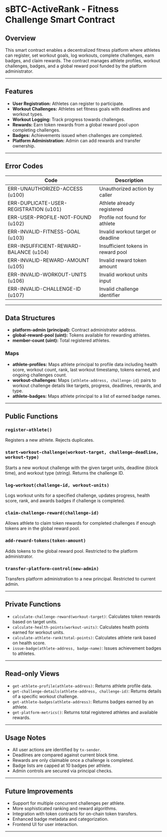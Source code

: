

# sBTC-ActiveRank - Fitness Challenge Smart Contract

## Overview

This smart contract enables a decentralized fitness platform where athletes can register, set workout goals, log workouts, complete challenges, earn badges, and claim rewards. The contract manages athlete profiles, workout challenges, badges, and a global reward pool funded by the platform administrator.

---

## Features

* **User Registration:** Athletes can register to participate.
* **Workout Challenges:** Athletes set fitness goals with deadlines and workout types.
* **Workout Logging:** Track progress towards challenges.
* **Rewards:** Earn token rewards from a global reward pool upon completing challenges.
* **Badges:** Achievements issued when challenges are completed.
* **Platform Administration:** Admin can add rewards and transfer ownership.

---

## Error Codes

| Code                                   | Description                        |
| -------------------------------------- | ---------------------------------- |
| ERR-UNAUTHORIZED-ACCESS (u100)         | Unauthorized action by caller      |
| ERR-DUPLICATE-USER-REGISTRATION (u101) | Athlete already registered         |
| ERR-USER-PROFILE-NOT-FOUND (u102)      | Profile not found for athlete      |
| ERR-INVALID-FITNESS-GOAL (u103)        | Invalid workout target or deadline |
| ERR-INSUFFICIENT-REWARD-BALANCE (u104) | Insufficient tokens in reward pool |
| ERR-INVALID-REWARD-AMOUNT (u105)       | Invalid reward token amount        |
| ERR-INVALID-WORKOUT-UNITS (u106)       | Invalid workout units input        |
| ERR-INVALID-CHALLENGE-ID (u107)        | Invalid challenge identifier       |

---

## Data Structures

* **platform-admin (principal):** Contract administrator address.
* **global-reward-pool (uint):** Tokens available for rewarding athletes.
* **member-count (uint):** Total registered athletes.

### Maps

* **athlete-profiles:** Maps athlete principal to profile data including health score, workout count, rank, last workout timestamp, tokens earned, and ongoing challenges count.
* **workout-challenges:** Maps `{athlete-address, challenge-id}` pairs to workout challenge details like targets, progress, deadlines, rewards, and type.
* **athlete-badges:** Maps athlete principal to a list of earned badge names.

---

## Public Functions

### `register-athlete()`

Registers a new athlete. Rejects duplicates.

### `start-workout-challenge(workout-target, challenge-deadline, workout-type)`

Starts a new workout challenge with the given target units, deadline (block time), and workout type (string). Returns the challenge ID.

### `log-workout(challenge-id, workout-units)`

Logs workout units for a specified challenge, updates progress, health score, rank, and awards badges if challenge is completed.

### `claim-challenge-reward(challenge-id)`

Allows athlete to claim token rewards for completed challenges if enough tokens are in the global reward pool.

### `add-reward-tokens(token-amount)`

Adds tokens to the global reward pool. Restricted to the platform administrator.

### `transfer-platform-control(new-admin)`

Transfers platform administration to a new principal. Restricted to current admin.

---

## Private Functions

* `calculate-challenge-reward(workout-target)`: Calculates token rewards based on target units.
* `calculate-health-points(workout-units)`: Calculates health points earned for workout units.
* `calculate-athlete-rank(total-points)`: Calculates athlete rank based on health score.
* `issue-badge(athlete-address, badge-name)`: Issues achievement badges to athletes.

---

## Read-only Views

* `get-athlete-profile(athlete-address)`: Returns athlete profile data.
* `get-challenge-details(athlete-address, challenge-id)`: Returns details of a specific workout challenge.
* `get-athlete-badges(athlete-address)`: Returns badges earned by an athlete.
* `get-platform-metrics()`: Returns total registered athletes and available rewards.

---

## Usage Notes

* All user actions are identified by `tx-sender`.
* Deadlines are compared against current block time.
* Rewards are only claimable once a challenge is completed.
* Badge lists are capped at 10 badges per athlete.
* Admin controls are secured via principal checks.

---

## Future Improvements

* Support for multiple concurrent challenges per athlete.
* More sophisticated ranking and reward algorithms.
* Integration with token contracts for on-chain token transfers.
* Enhanced badge metadata and categorization.
* Frontend UI for user interaction.

---
